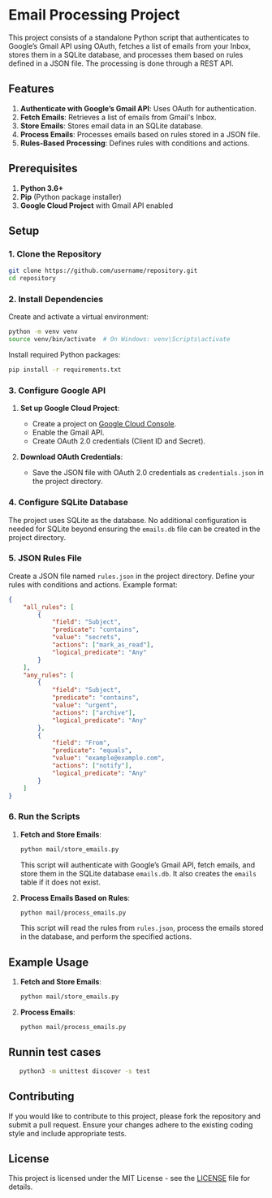 # Email Processing Project

This project consists of a standalone Python script that authenticates to Google’s Gmail API using OAuth, fetches a list of emails from your Inbox, stores them in a SQLite database, and processes them based on rules defined in a JSON file. The processing is done through a REST API.

## Features

1. **Authenticate with Google’s Gmail API**: Uses OAuth for authentication.
2. **Fetch Emails**: Retrieves a list of emails from Gmail's Inbox.
3. **Store Emails**: Stores email data in an SQLite database.
4. **Process Emails**: Processes emails based on rules stored in a JSON file.
5. **Rules-Based Processing**: Defines rules with conditions and actions.

## Prerequisites

1. **Python 3.6+**
2. **Pip** (Python package installer)
3. **Google Cloud Project** with Gmail API enabled

## Setup

### 1. Clone the Repository

```bash
git clone https://github.com/username/repository.git
cd repository
```

### 2. Install Dependencies

Create and activate a virtual environment:

```bash
python -m venv venv
source venv/bin/activate  # On Windows: venv\Scripts\activate
```

Install required Python packages:

```bash
pip install -r requirements.txt
```

### 3. Configure Google API

1. **Set up Google Cloud Project**:
   - Create a project on [Google Cloud Console](https://console.cloud.google.com/).
   - Enable the Gmail API.
   - Create OAuth 2.0 credentials (Client ID and Secret).

2. **Download OAuth Credentials**:
   - Save the JSON file with OAuth 2.0 credentials as `credentials.json` in the project directory.

### 4. Configure SQLite Database

The project uses SQLite as the database. No additional configuration is needed for SQLite beyond ensuring the `emails.db` file can be created in the project directory.

### 5. JSON Rules File

Create a JSON file named `rules.json` in the project directory. Define your rules with conditions and actions. Example format:

```json
{
    "all_rules": [
        {
            "field": "Subject",
            "predicate": "contains",
            "value": "secrets",
            "actions": ["mark_as_read"],
            "logical_predicate": "Any"
        }
    ],
    "any_rules": [
        {
            "field": "Subject",
            "predicate": "contains",
            "value": "urgent",
            "actions": ["archive"],
            "logical_predicate": "Any"
        },
        {
            "field": "From",
            "predicate": "equals",
            "value": "example@example.com",
            "actions": ["notify"],
            "logical_predicate": "Any"
        }
    ]
}


```

### 6. Run the Scripts

1. **Fetch and Store Emails**:

   ```bash
   python mail/store_emails.py
   ```

   This script will authenticate with Google’s Gmail API, fetch emails, and store them in the SQLite database `emails.db`. It also creates the `emails` table if it does not exist.

2. **Process Emails Based on Rules**:

   ```bash
   python mail/process_emails.py
   ```

   This script will read the rules from `rules.json`, process the emails stored in the database, and perform the specified actions.

## Example Usage

1. **Fetch and Store Emails**:
   ```bash
   python mail/store_emails.py
   ```

2. **Process Emails**:
   ```bash
   python mail/process_emails.py
   ```
## Runnin test cases

```bash
   python3 -m unittest discover -s test
   ```

## Contributing

If you would like to contribute to this project, please fork the repository and submit a pull request. Ensure your changes adhere to the existing coding style and include appropriate tests.

## License

This project is licensed under the MIT License - see the [LICENSE](LICENSE) file for details.

